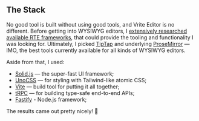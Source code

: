 ## The Stack

No good tool is built without using good tools, and Vrite Editor is no different. Before getting into WYSIWYG editors, I [extensively researched available RTE frameworks](https://vrite.io/blog/best-js-rich-text-editors-for-2023/), that could provide the tooling and functionality I was looking for. Ultimately, I picked [TipTap](https://tiptap.dev/) and underlying [ProseMirror](https://prosemirror.net/) — IMO, the best tools currently available for all kinds of WYSIWYG editors.

Aside from that, I used:

- [Solid.js](https://solidjs.com/) — the super-fast UI framework;
- [UnoCSS](https://unocss.dev/) — for styling with Tailwind-like atomic CSS;
- [Vite](https://vitejs.dev/) — build tool for putting it all together;
- [tRPC](https://trpc.io/) — for building type-safe end-to-end APIs;
- [Fastify](https://fastify.dev/) - Node.js framework;

The results came out pretty nicely! 🌟
